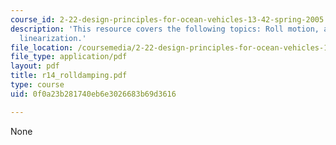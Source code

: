 ```yaml
---
course_id: 2-22-design-principles-for-ocean-vehicles-13-42-spring-2005
description: 'This resource covers the following topics: Roll motion, and equivalent
  linearization.'
file_location: /coursemedia/2-22-design-principles-for-ocean-vehicles-13-42-spring-2005/0f0a23b281740eb6e3026683b69d3616_r14_rolldamping.pdf
file_type: application/pdf
layout: pdf
title: r14_rolldamping.pdf
type: course
uid: 0f0a23b281740eb6e3026683b69d3616

---
```

None